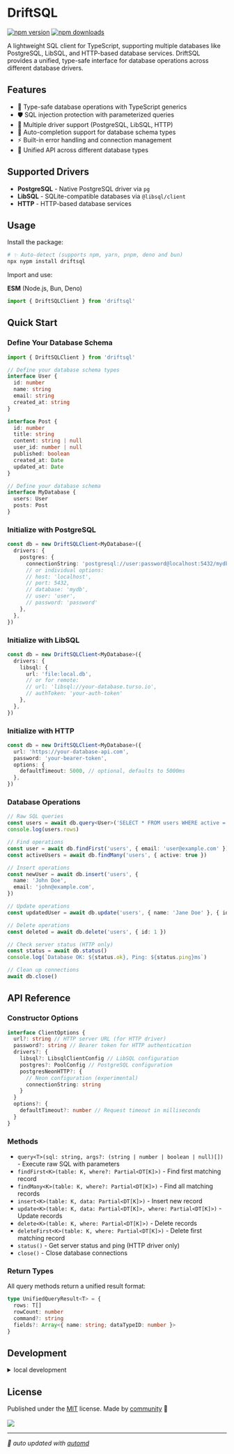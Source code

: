 # DriftSQL

<!-- automd:badges color=yellow -->

[![npm version](https://img.shields.io/npm/v/driftsql?color=yellow)](https://npmjs.com/package/driftsql)
[![npm downloads](https://img.shields.io/npm/dm/driftsql?color=yellow)](https://npm.chart.dev/driftsql)

<!-- /automd -->

A lightweight SQL client for TypeScript, supporting multiple databases like PostgreSQL, LibSQL, and HTTP-based database services. DriftSQL provides a unified, type-safe interface for database operations across different database drivers.

## Features

- 🔐 Type-safe database operations with TypeScript generics
- 🛡️ SQL injection protection with parameterized queries
- 🚀 Multiple driver support (PostgreSQL, LibSQL, HTTP)
- 📝 Auto-completion support for database schema types
- ⚡ Built-in error handling and connection management
- 🔄 Unified API across different database types

## Supported Drivers

- **PostgreSQL** - Native PostgreSQL driver via `pg`
- **LibSQL** - SQLite-compatible databases via `@libsql/client`
- **HTTP** - HTTP-based database services

## Usage

Install the package:

```sh
# ✨ Auto-detect (supports npm, yarn, pnpm, deno and bun)
npx nypm install driftsql
```

Import and use:

<!-- automd:jsimport cdn name="driftsql" -->

**ESM** (Node.js, Bun, Deno)

```js
import { DriftSQLClient } from 'driftsql'
```

<!-- /automd -->

## Quick Start

### Define Your Database Schema

```typescript
import { DriftSQLClient } from 'driftsql'

// Define your database schema types
interface User {
  id: number
  name: string
  email: string
  created_at: string
}

interface Post {
  id: number
  title: string
  content: string | null
  user_id: number | null
  published: boolean
  created_at: Date
  updated_at: Date
}

// Define your database schema
interface MyDatabase {
  users: User
  posts: Post
}
```

### Initialize with PostgreSQL

```typescript
const db = new DriftSQLClient<MyDatabase>({
  drivers: {
    postgres: {
      connectionString: 'postgresql://user:password@localhost:5432/mydb',
      // or individual options:
      // host: 'localhost',
      // port: 5432,
      // database: 'mydb',
      // user: 'user',
      // password: 'password'
    },
  },
})
```

### Initialize with LibSQL

```typescript
const db = new DriftSQLClient<MyDatabase>({
  drivers: {
    libsql: {
      url: 'file:local.db',
      // or for remote:
      // url: 'libsql://your-database.turso.io',
      // authToken: 'your-auth-token'
    },
  },
})
```

### Initialize with HTTP

```typescript
const db = new DriftSQLClient<MyDatabase>({
  url: 'https://your-database-api.com',
  password: 'your-bearer-token',
  options: {
    defaultTimeout: 5000, // optional, defaults to 5000ms
  },
})
```

### Database Operations

```typescript
// Raw SQL queries
const users = await db.query<User>('SELECT * FROM users WHERE active = $1', [true])
console.log(users.rows)

// Find operations
const user = await db.findFirst('users', { email: 'user@example.com' })
const activeUsers = await db.findMany('users', { active: true })

// Insert operations
const newUser = await db.insert('users', {
  name: 'John Doe',
  email: 'john@example.com',
})

// Update operations
const updatedUser = await db.update('users', { name: 'Jane Doe' }, { id: 1 })

// Delete operations
const deleted = await db.delete('users', { id: 1 })

// Check server status (HTTP only)
const status = await db.status()
console.log(`Database OK: ${status.ok}, Ping: ${status.ping}ms`)

// Clean up connections
await db.close()
```

## API Reference

### Constructor Options

```typescript
interface ClientOptions {
  url?: string // HTTP server URL (for HTTP driver)
  password?: string // Bearer token for HTTP authentication
  drivers?: {
    libsql?: LibsqlClientConfig // LibSQL configuration
    postgres?: PoolConfig // PostgreSQL configuration
    postgresNeonHTTP?: {
      // Neon configuration (experimental)
      connectionString: string
    }
  }
  options?: {
    defaultTimeout?: number // Request timeout in milliseconds
  }
}
```

### Methods

- `query<T>(sql: string, args?: (string | number | boolean | null)[])` - Execute raw SQL with parameters
- `findFirst<K>(table: K, where?: Partial<DT[K]>)` - Find first matching record
- `findMany<K>(table: K, where?: Partial<DT[K]>)` - Find all matching records
- `insert<K>(table: K, data: Partial<DT[K]>)` - Insert new record
- `update<K>(table: K, data: Partial<DT[K]>, where: Partial<DT[K]>)` - Update records
- `delete<K>(table: K, where: Partial<DT[K]>)` - Delete records
- `deleteFirst<K>(table: K, where: Partial<DT[K]>)` - Delete first matching record
- `status()` - Get server status and ping (HTTP driver only)
- `close()` - Close database connections

### Return Types

All query methods return a unified result format:

```typescript
type UnifiedQueryResult<T> = {
  rows: T[]
  rowCount: number
  command?: string
  fields?: Array<{ name: string; dataTypeID: number }>
}
```

## Development

<details>

<summary>local development</summary>

- Clone this repository
- Install latest LTS version of [Node.js](https://nodejs.org/en/)
- Enable [Corepack](https://github.com/nodejs/corepack) using `corepack enable`
- Install dependencies using `pnpm install`
- Run interactive tests using `pnpm dev`

</details>

## License

<!-- automd:contributors license=MIT -->

Published under the [MIT](https://github.com/lassejlv/postgres-http-js/blob/main/LICENSE) license.
Made by [community](https://github.com/lassejlv/postgres-http-js/graphs/contributors) 💛
<br><br>
<a href="https://github.com/lassejlv/postgres-http-js/graphs/contributors">
<img src="https://contrib.rocks/image?repo=lassejlv/postgres-http-js" />
</a>

<!-- /automd -->

<!-- automd:with-automd -->

---

_🤖 auto updated with [automd](https://automd.unjs.io)_

<!-- /automd -->

